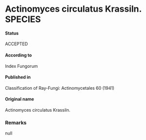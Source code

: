 # Actinomyces circulatus Krassiln. SPECIES

#### Status
ACCEPTED

#### According to
Index Fungorum

#### Published in
Classification of Ray-Fungi: Actinomycetales 60 (1941)

#### Original name
Actinomyces circulatus Krassiln.

### Remarks
null